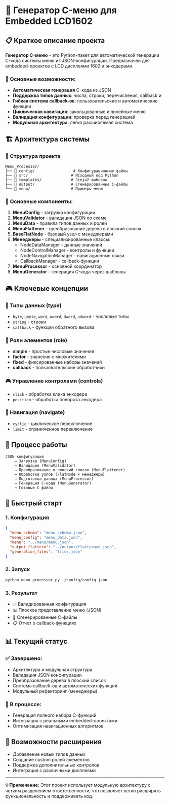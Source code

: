 # 🎯 Генератор C-меню для Embedded LCD1602

## 📋 Краткое описание проекта

**Генератор C-меню** - это Python-пакет для автоматической генерации C-кода системы меню из JSON-конфигурации. Предназначен для embedded-проектов с LCD дисплеями 1602 и энкодерами.

### 🚀 Основные возможности:
- **Автоматическая генерация** C-кода из JSON
- **Поддержка типов данных**: числа, строки, перечисления, callback'и
- **Гибкая система callback-ов**: пользовательские и автоматические функции
- **Циклическая навигация**: закольцованные и линейные меню
- **Валидация конфигурации**: проверка перед генерацией
- **Модульная архитектура**: легко расширяемая система

## 🏗️ Архитектура системы

### 📁 Структура проекта
```
Menu_Processor/
├── 📁 config/                 # Конфигурационные файлы
├── 📁 src/                   # Исходный код Python
├── 📁 templates/             # Jinja2 шаблоны
├── 📁 output/                # Сгенерированные C-файлы
└── 📁 menu/                  # Примеры меню
```

### 🔧 Основные компоненты:

1. **MenuConfig** - загрузка конфигурации
2. **MenuValidator** - валидация JSON по схеме  
3. **MenuData** - правила типов данных и ролей
4. **MenuFlattener** - преобразование дерева в плоский список
5. **BaseFlatNode** - базовый узел с менеджерами
6. **Менеджеры** - специализированные классы:
   - NodeDataManager - данные значений
   - NodeControlManager - контролы и функции
   - NodeNavigationManager - навигационные связи  
   - CallbackManager - callback-функции
7. **MenuProcessor** - основной координатор
8. **MenuGenerator** - генерация C-кода через шаблоны

## 🎮 Ключевые концепции

### 📝 Типы данных (type)
- `byte`, `ubyte`, `word`, `uword`, `dword`, `udword` - числовые типы
- `string` - строки
- `callback` - функции обратного вызова

### 🎯 Роли элементов (role)
- **simple** - простые числовые значения
- **factor** - значения с множителями  
- **fixed** - фиксированные наборы значений
- **callback** - пользовательские обработчики

### 🎮 Управление контролами (controls)
- `click` - обработка клика энкодера
- `position` - обработка поворота энкодера

### 🧭 Навигация (navigate)
- `cyclic` - циклическое переключение
- `limit` - ограниченное переключение

## 🔄 Процесс работы

```
JSON конфигурация 
    → Загрузка (MenuConfig)
    → Валидация (MenuValidator) 
    → Преобразование в плоский список (MenuFlattener)
    → Обработка узлов (FlatNode + менеджеры)
    → Подготовка данных (MenuProcessor)
    → Генерация C-кода (MenuGenerator)
    → Готовые C файлы
```

## 🚀 Быстрый старт

### 1. Конфигурация
```json
{
  "menu_schema": "menu_schema.json",
  "menu_config": "menu_data.json",
  "menu": "../menu/menu.json",
  "output_flattern": "../output/flatterned.json", 
  "generation_files": "files.json"
}
```

### 2. Запуск
```bash
python menu_processor.py ./config/config.json
```

### 3. Результат
- ✅ Валидированная конфигурация
- 📊 Плоское представление меню (JSON)
- 🔧 Сгенерированные C-файлы
- 📋 Отчет о callback-функциях

## 📊 Текущий статус

### ✅ Завершено:
- Архитектура и модульная структура
- Валидация JSON конфигурации  
- Преобразование дерева в плоский список
- Система callback-ов и автоматических функций
- Модульный рефакторинг (менеджеры)

### 🔄 В процессе:
- Генерация полного набора C-функций
- Интеграция с реальными embedded-проектами
- Оптимизация навигационных алгоритмов

## 🔮 Возможности расширения

- Добавление новых типов данных
- Создание custom ролей элементов
- Поддержка дополнительных контролов
- Интеграция с различными дисплеями

---

**💡 Примечание:** Этот проект использует модульную архитектуру с четким разделением ответственности, что позволяет легко расширять функциональность и поддерживать код.